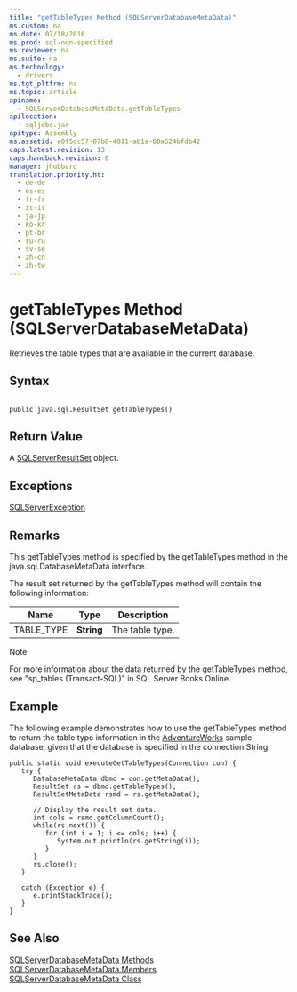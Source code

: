 ```yaml
---
title: "getTableTypes Method (SQLServerDatabaseMetaData)"
ms.custom: na
ms.date: 07/18/2016
ms.prod: sql-non-specified
ms.reviewer: na
ms.suite: na
ms.technology: 
  - drivers
ms.tgt_pltfrm: na
ms.topic: article
apiname: 
  - SQLServerDatabaseMetaData.getTableTypes
apilocation: 
  - sqljdbc.jar
apitype: Assembly
ms.assetid: e0f5dc57-07b8-4811-ab1a-80a524bfdb42
caps.latest.revision: 13
caps.handback.revision: 0
manager: jhubbard
translation.priority.ht: 
  - de-de
  - es-es
  - fr-fr
  - it-it
  - ja-jp
  - ko-kr
  - pt-br
  - ru-ru
  - sv-se
  - zh-cn
  - zh-tw
---
```

# getTableTypes Method (SQLServerDatabaseMetaData)
  Retrieves the table types that are available in the current database.  
  
## Syntax  
  
```  
  
public java.sql.ResultSet getTableTypes()  
```  
  
## Return Value  
 A [SQLServerResultSet](../content/SQLServerResultSet-Class.md) object.  
  
## Exceptions  
 [SQLServerException](../content/SQLServerException-Class.md)  
  
## Remarks  
 This getTableTypes method is specified by the getTableTypes method in the java.sql.DatabaseMetaData interface.  
  
 The result set returned by the getTableTypes method will contain the following information:  
  
|Name|Type|Description|  
|----------|----------|-----------------|  
|TABLE_TYPE|**String**|The table type.|  
  
> [!NOTE]  
>  For more information about the data returned by the getTableTypes method, see "sp_tables (Transact-SQL)" in  SQL Server  Books Online.  
  
## Example  
 The following example demonstrates how to use the getTableTypes method to return the table type information in the  [AdventureWorks](http://msftdbprodsamples.codeplex.com/)  sample database, given that the database is specified in the connection String.  
  
```  
public static void executeGetTableTypes(Connection con) {  
   try {  
      DatabaseMetaData dbmd = con.getMetaData();  
      ResultSet rs = dbmd.getTableTypes();  
      ResultSetMetaData rsmd = rs.getMetaData();  
  
      // Display the result set data.  
      int cols = rsmd.getColumnCount();  
      while(rs.next()) {  
         for (int i = 1; i <= cols; i++) {  
            System.out.println(rs.getString(i));  
         }  
      }  
      rs.close();  
   }   
  
   catch (Exception e) {  
      e.printStackTrace();  
   }  
}  
```  
  
## See Also  
 [SQLServerDatabaseMetaData Methods](../content/SQLServerDatabaseMetaData-Methods.md)   
 [SQLServerDatabaseMetaData Members](../content/SQLServerDatabaseMetaData-Members.md)   
 [SQLServerDatabaseMetaData Class](../content/SQLServerDatabaseMetaData-Class.md)  
  
  